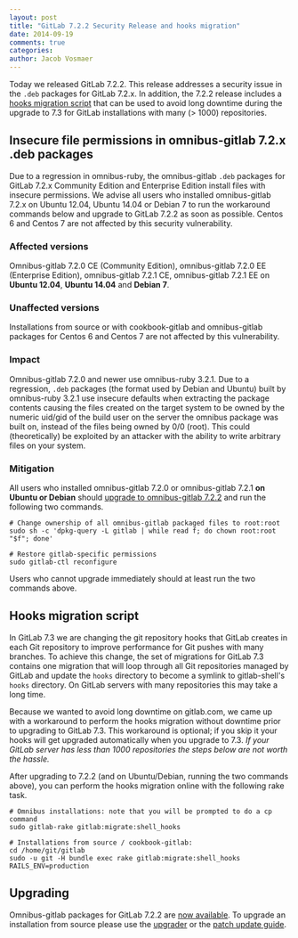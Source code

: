 ```yaml
---
layout: post
title: "GitLab 7.2.2 Security Release and hooks migration"
date: 2014-09-19
comments: true
categories:
author: Jacob Vosmaer
---
```


Today we released GitLab 7.2.2. This release addresses a security issue in the
`.deb` packages for GitLab 7.2.x. In addition, the 7.2.2 release includes a
[hooks migration script](#hooks-migration-script) that can be used to avoid
long downtime during the upgrade to 7.3 for GitLab installations with many (>
1000) repositories.

## Insecure file permissions in omnibus-gitlab 7.2.x .deb packages

Due to a regression in omnibus-ruby, the omnibus-gitlab `.deb` packages for GitLab
7.2.x Community Edition and Enterprise Edition install files with insecure
permissions. We advise all users who installed omnibus-gitlab 7.2.x on Ubuntu
12.04, Ubuntu 14.04 or Debian 7 to run the workaround commands below and
upgrade to GitLab 7.2.2 as soon as possible. Centos 6 and Centos 7 are not
affected by this security vulnerability.

### Affected versions

Omnibus-gitlab 7.2.0 CE (Community Edition), omnibus-gitlab 7.2.0 EE
(Enterprise Edition), omnibus-gitlab 7.2.1 CE, omnibus-gitlab 7.2.1 EE on
__Ubuntu 12.04__, __Ubuntu 14.04__ and __Debian 7__.

### Unaffected versions

Installations from source or with cookbook-gitlab and omnibus-gitlab packages
for Centos 6 and Centos 7 are not affected by this vulnerability.

### Impact

Omnibus-gitlab 7.2.0 and newer use omnibus-ruby 3.2.1. Due to a regression,
`.deb` packages (the format used by Debian and Ubuntu) built by omnibus-ruby
3.2.1 use insecure defaults when extracting the package contents causing the
files created on the target system to be owned by the numeric uid/gid of the
build user on the server the omnibus package was built on, instead of the files
being owned by 0/0 (root). This could (theoretically) be exploited by an
attacker with the ability to write arbitrary files on your system.

### Mitigation

All users who installed omnibus-gitlab 7.2.0 or omnibus-gitlab 7.2.1 __on
Ubuntu or Debian__ should [upgrade to omnibus-gitlab 7.2.2](/downloads/) and
run the following two commands.

```
# Change ownership of all omnibus-gitlab packaged files to root:root
sudo sh -c 'dpkg-query -L gitlab | while read f; do chown root:root "$f"; done'

# Restore gitlab-specific permissions
sudo gitlab-ctl reconfigure
```

Users who cannot upgrade immediately should at least run the two commands above.

<a name="hooks-migration-script"></a>
## Hooks migration script

In GitLab 7.3 we are changing the git repository hooks that GitLab creates in
each Git repository to improve performance for Git pushes with many branches.
To achieve this change, the set of migrations for GitLab 7.3 contains one
migration that will loop through all Git repositories managed by GitLab and
update the `hooks` directory to become a symlink to gitlab-shell's `hooks`
directory. On GitLab servers with many repositories this may take a long time.

Because we wanted to avoid long downtime on gitlab.com, we came up with a
workaround to perform the hooks migration without downtime prior to upgrading
to GitLab 7.3. This workaround is optional; if you skip it your hooks will get
upgraded automatically when you upgrade to 7.3. _If your GitLab server has less
than 1000 repositories the steps below are not worth the hassle._

After upgrading to 7.2.2 (and on Ubuntu/Debian, running the two commands
above), you can perform the hooks migration online with the following rake
task.

```
# Omnibus installations: note that you will be prompted to do a cp command
sudo gitlab-rake gitlab:migrate:shell_hooks

# Installations from source / cookbook-gitlab:
cd /home/git/gitlab
sudo -u git -H bundle exec rake gitlab:migrate:shell_hooks RAILS_ENV=production
```

## Upgrading

Omnibus-gitlab packages for GitLab 7.2.2 are [now
available](https://about.gitlab.com/downloads/). To upgrade an installation
from source please use the
[upgrader](http://doc.gitlab.com/ce/update/upgrader.html) or the [patch update
guide](http://doc.gitlab.com/ce/update/patch_versions.html).
